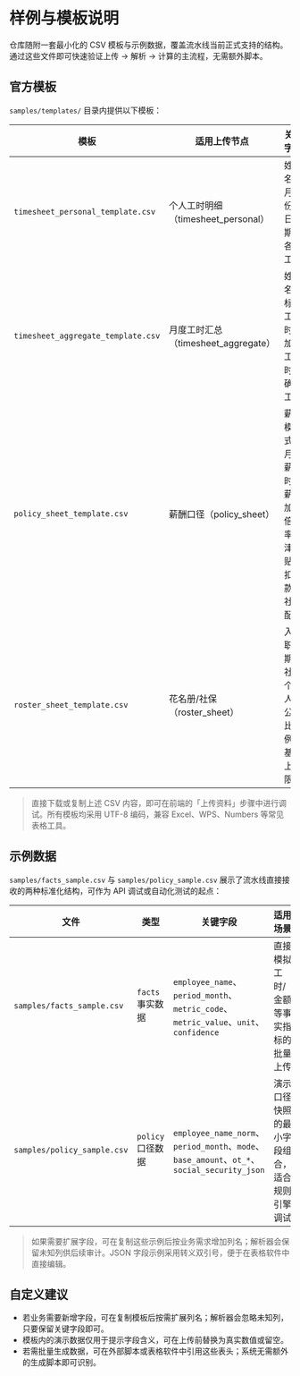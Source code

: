 # 样例与模板说明

仓库随附一套最小化的 CSV 模板与示例数据，覆盖流水线当前正式支持的结构。通过这些文件即可快速验证上传 → 解析 → 计算的主流程，无需额外脚本。

## 官方模板

`samples/templates/` 目录内提供以下模板：

| 模板 | 适用上传节点 | 关键字段 | 文件路径 |
| --- | --- | --- | --- |
| `timesheet_personal_template.csv` | 个人工时明细（timesheet_personal） | 姓名、月份、日期、各类工时 | `samples/templates/timesheet_personal_template.csv` |
| `timesheet_aggregate_template.csv` | 月度工时汇总（timesheet_aggregate） | 姓名、标准工时、加班工时、确认工时 | `samples/templates/timesheet_aggregate_template.csv` |
| `policy_sheet_template.csv` | 薪酬口径（policy_sheet） | 薪资模式、月薪/时薪、加班倍率、津贴/扣款、社保配置 | `samples/templates/policy_sheet_template.csv` |
| `roster_sheet_template.csv` | 花名册/社保（roster_sheet） | 入离职日期、社保个人/公司比例、基数上下限 | `samples/templates/roster_sheet_template.csv` |

> 直接下载或复制上述 CSV 内容，即可在前端的「上传资料」步骤中进行调试。所有模板均采用 UTF-8 编码，兼容 Excel、WPS、Numbers 等常见表格工具。

## 示例数据

`samples/facts_sample.csv` 与 `samples/policy_sample.csv` 展示了流水线直接接收的两种标准化结构，可作为 API 调试或自动化测试的起点：

| 文件 | 类型 | 关键字段 | 适用场景 |
| --- | --- | --- | --- |
| `samples/facts_sample.csv` | `facts` 事实数据 | `employee_name`、`period_month`、`metric_code`、`metric_value`、`unit`、`confidence` | 直接模拟工时/金额等事实指标的批量上传 |
| `samples/policy_sample.csv` | `policy` 口径数据 | `employee_name_norm`、`period_month`、`mode`、`base_amount`、`ot_*`、`social_security_json` | 演示口径快照的最小字段组合，适合规则引擎调试 |

> 如果需要扩展字段，可在复制这些示例后按业务需求增加列名；解析器会保留未知列供后续审计。JSON 字段示例采用转义双引号，便于在表格软件中直接编辑。

## 自定义建议

- 若业务需要新增字段，可在复制模板后按需扩展列名；解析器会忽略未知列，只要保留关键字段即可。
- 模板内的演示数据仅用于提示字段含义，可在上传前替换为真实数值或留空。
- 若需批量生成数据，可在外部脚本或表格软件中引用这些表头；系统无需额外的生成脚本即可识别。
